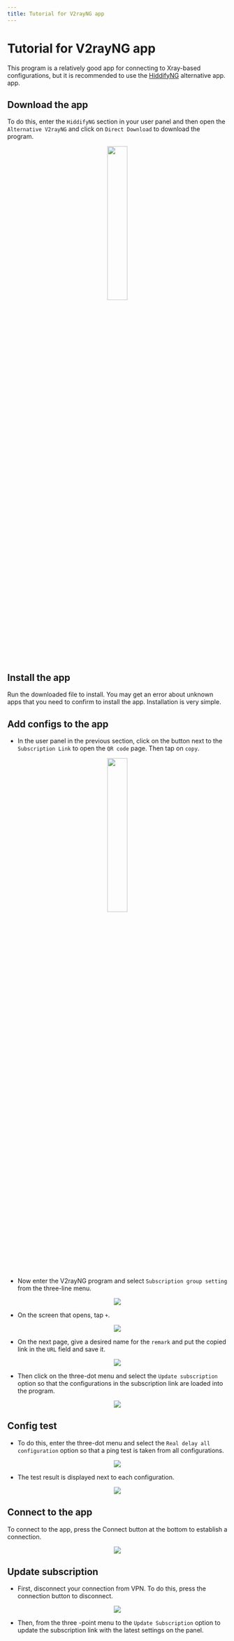 ```yaml
---
title: Tutorial for V2rayNG app
---
```


<div dir="ltr" markdown="1">

# Tutorial for V2rayNG app

This program is a relatively good app for connecting to Xray-based configurations, but it is recommended to use the [HiddifyNG](/manager/wiki/Tutorial-for-HiddifyNG-app) alternative app. app.

## Download the app
To do this, enter the `HiddifyNG` section in your user panel and then open the `Alternative V2rayNG` and click on `Direct Download` to download the program.

<div align=center markdown=1>
<img width=30% src="https://github.com/hiddify/hiddify-config/assets/125398461/00c19c16-e704-4f88-bfc9-292263a90293" />
</div>



## Install the app
Run the downloaded file to install. You may get an error about unknown apps that you need to confirm to install the app. Installation is very simple.

## Add configs to the app
- In the user panel in the previous section, click on the button next to the `Subscription Link` to open the `QR code` page. Then tap on `copy`.


<div align=center markdown=1>
<img width=30% src="https://github.com/hiddify/hiddify-config/assets/125398461/3023ab40-9988-4d19-b288-302cb0ca705a" />
</div>




- Now enter the V2rayNG program and select `Subscription group setting` from the three-line menu.


<div align=center markdown=1>
<img src="https://user-images.githubusercontent.com/125398461/241164507-6363d390-30c9-4db9-a64d-15605ba11824.png" />
</div>


- On the screen that opens, tap `+`.


<div align=center markdown=1>
<img src="https://user-images.githubusercontent.com/125398461/241167247-98439a04-bce3-4d21-af7b-d0aae957f14a.png" />
</div>


- On the next page, give a desired name for the `remark` and put the copied link in the `URL` field and save it.

<div align=center markdown=1>
<img src="https://user-images.githubusercontent.com/125398461/241167435-572e8384-9284-4801-a631-0621718393c9.png" />
</div>


- Then click on the three-dot menu and select the `Update subscription` option so that the configurations in the subscription link are loaded into the program.


<div align=center markdown=1>
<img src="https://user-images.githubusercontent.com/125398461/241165034-64a1f43c-b8fc-4f46-8206-1357ad5394db.png" />
</div>


## Config test
- To do this, enter the three-dot menu and select the `Real delay all configuration` option so that a ping test is taken from all configurations.


<div align=center markdown=1>
<img src="https://user-images.githubusercontent.com/125398461/241165795-17406ecc-e22b-4acc-9fdc-ac2c182741e4.png" />
</div>


- The test result is displayed next to each configuration.


<div align=center markdown=1>
<img src="https://user-images.githubusercontent.com/125398461/241166032-5ac550c5-6387-4f1c-841c-935fc58f65cd.png" />
</div>


## Connect to the app
To connect to the app, press the Connect button at the bottom to establish a connection.

<div align=center markdown=1>
<img src="https://user-images.githubusercontent.com/125398461/241166105-11b6f98b-406a-4007-8125-11a8128a2187.png" />
</div>


## Update subscription
- First, disconnect your connection from VPN. To do this, press the connection button to disconnect.

<div align=center markdown=1>
<img src="https://user-images.githubusercontent.com/125398461/241166381-9fb9c6d8-852c-48fc-9c18-8fd59ca899af.png" />
</div>


- Then, from the three -point menu to the `Update Subscription` option to update the subscription link with the latest settings on the panel.
